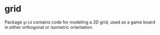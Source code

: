 # grid

Package `grid` contains code for modeling a 2D grid, used as a game board in
either orthogonal or isometric orientation.
